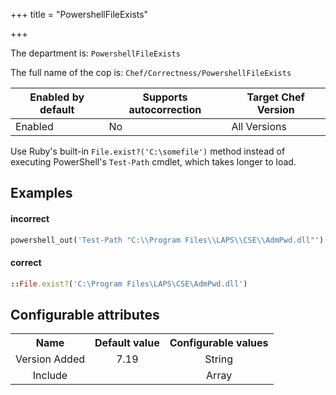 +++
title = "PowershellFileExists"

+++

<!-- This content is automatically generated. See https://github.com/chef/chef-web-docs/blob/main/generated/README.md -->

The department is: `PowershellFileExists`

The full name of the cop is: `Chef/Correctness/PowershellFileExists`

| Enabled by default | Supports autocorrection | Target Chef Version |
| --- | --- | --- |
| Enabled | No | All Versions |

Use Ruby's built-in `File.exist?('C:\somefile')` method instead of executing PowerShell's `Test-Path` cmdlet, which takes longer to load.

## Examples


#### incorrect

```ruby
powershell_out('Test-Path "C:\\Program Files\\LAPS\\CSE\\AdmPwd.dll"').stdout.strip == 'True'
```

#### correct

```ruby
::File.exist?('C:\Program Files\LAPS\CSE\AdmPwd.dll')
```

## Configurable attributes

<table>
<tbody><tr>
<th>Name</th>
<th>Default value</th>
<th>Configurable values</th>
</tr>
<tr>
<td style="text-align:center">Version Added</td>
<td style="text-align:center">7.19</td>
<td style="text-align:center">String</td>
</tr>
<tr><td style="text-align:center">Include</td>
<td style="text-align:center"><ul>
</ul>
</td>
<td style="text-align:center">Array</td>
</tr></tbody></table>
